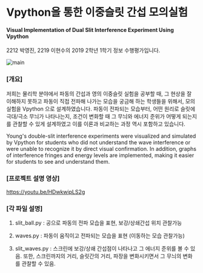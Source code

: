 # Vpython을 통한 이중슬릿 간섭 모의실험
#### Visual Implementation of Dual Slit Interference Experiment Using Vpython
2212 박영진, 2219 이현수의 2019 2학년 1학기 정보 수행평가입니다.

![main](https://user-images.githubusercontent.com/40256530/59174213-7b7cc400-8b8b-11e9-97dc-85d94fb1b48a.JPG)

### [개요]

저희는 물리학 분야에서 파동의 간섭과 영의 이중슬릿 실험을 공부할 때, 그 현상을 잘 이해하지 못하고 파동이 직접 전파해 나가는 모습을 궁금해 하는 학생들을 위해서, 모의 실험을 Vpython 으로 설계하였습니다. 파동이 전파되는 모습부터, 어떤 원리로 슬릿에 극대/극소 무늬가 나타나는지, 조건이 변화할 때 그 무늬와 에너지 준위가 어떻게 되는지를 관찰할 수 있게 설계하였고 이를 이론과 비교하는 과정 역시 포함하고 있습니다.

Young's double-slit interference experiments were visualized and simulated by Vpython for students who did not understand the wave interference or were unable to recognize it by direct visual confirmation. In addition, graphs of interference fringes and energy levels are implemented, making it easier for students to see and understand them.

### [프로젝트 설명 영상]

https://youtu.be/HDwkwipLS2g 

### [각 파일 설명]

1) slit_ball.py : 공으로 파동의 전파 모습을 표현, 보강/상쇄간섭 위치 관찰가능

2) waves.py : 파동이 움직이고 전파되는 모습을 표현 (이동하는 모습 관찰가능)

3) slit_waves.py : 스크린에 보강/상쇄 간섭점이 나타나고 그 에너지 준위를 볼 수 있음. 또한, 스크린까지의 거리, 슬릿간의 거리, 파장을 변화시키면서 그 무늬의 변화를 관찰할 수 있음.
